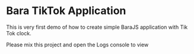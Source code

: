 Bara TikTok Application
=======================

This is very first demo of how to create simple BaraJS application with Tik Tok clock.

Please mix this project and open the Logs console to view